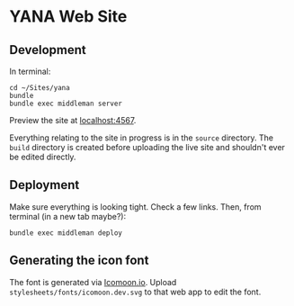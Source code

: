 # YANA Web Site

## Development

In terminal:

    cd ~/Sites/yana
    bundle
    bundle exec middleman server

Preview the site at [localhost:4567](http://localhost:4567/).

Everything relating to the site in progress is in the `source` directory.  The `build` directory is created before uploading the live site and shouldn't ever be edited directly.

## Deployment

Make sure everything is looking tight.  Check a few links.  Then, from terminal (in a new tab maybe?):

    bundle exec middleman deploy

## Generating the icon font

The font is generated via [Icomoon.io](http://icomoon.io/app/).  Upload `stylesheets/fonts/icomoon.dev.svg` to that web app to edit the font.

